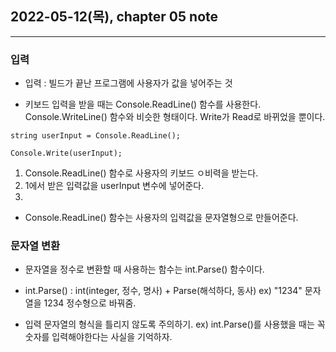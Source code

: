 <h2> 2022-05-12(목), chapter 05 note </h2>

---

<h3>입력</h3>

- 입력 : 빌드가 끝난 프로그램에 사용자가 값을 넣어주는 것

- 키보드 입력을 받을 때는 Console.ReadLine() 함수를 사용한다.
Console.WriteLine() 함수와 비슷한 형태이다. Write가 Read로 바뀌었을 뿐이다.

```
string userInput = Console.ReadLine();

Console.Write(userInput);
```
1. Console.ReadLine() 함수로 사용자의 키보드 ㅇ비력을 받는다.
2.  1에서 받은 입력값을 userInput 변수에 넣어준다.
3.  
- Console.ReadLine() 함수는 사용자의 입력값을 문자열형으로 만들어준다.


<h3>문자열 변환</h3>

- 문자열을 정수로 변환할 때 사용하는 함수는 int.Parse() 함수이다.

- int.Parse() : int(integer, 정수, 명사) + Parse(해석하다, 동사)
ex) "1234" 문자열을 1234 정수형으로 바꿔줌.

- 입력 문자열의 형식을 틀리지 않도록 주의하기.
ex) int.Parse()를 사용했을 때는 꼭 숫자를 입력해야한다는 사실을 기억하자.

